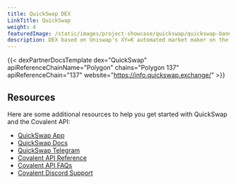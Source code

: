 ```yaml
---
title: QuickSwap DEX
LinkTitle: QuickSwap
weight: 4
featuredImage: /static/images/project-showcase/quickswap/quickswap-banner.png
description: DEX based on Uniswap's XY=K automated market maker on the Polygon network.
---
```


{{< dexPartnerDocsTemplate dex="QuickSwap" apiReferenceChainName="Polygon" chains="Polygon 137" apiReferenceChain="137" website="https://info.quickswap.exchange/" >}}

## Resources
Here are some additional resources to help you get started with QuickSwap and the Covalent API:
- [QuickSwap App](https://quickswap.exchange?utm_source=covalent&utm_medium=partner-docs)
- [QuickSwap Docs](https://docs.quickswap.exchange?utm_source=covalent&utm_medium=partner-docs)
- [QuickSwap Telegram](https://t.me/QuickSwapDEX?utm_source=covalent&utm_medium=partner-docs)
- [Covalent API Reference](https://covalenthq.com/docs/api/?utm_source=quickswap&utm_medium=partner-docs)
- [Covalent API FAQs](https://www.covalenthq.com/docs/developer/faq/?utm_source=quickswap&utm_medium=partner-docs)
- [Covalent Discord Support](https://www.covalenthq.com/discord/?utm_source=quickswap&utm_medium=partner-docs)